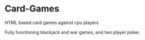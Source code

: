# Card-Games
HTML based card games against cpu players

Fully functioning blackjack and war games, and two player poker.
